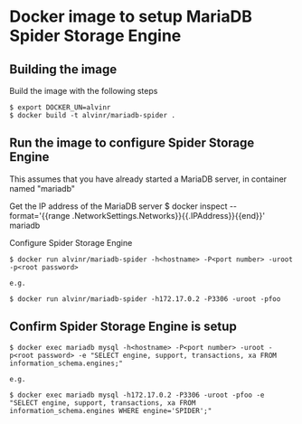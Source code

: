 # Docker image to setup MariaDB Spider Storage Engine

## Building the image

Build the image with the following steps

    $ export DOCKER_UN=alvinr
    $ docker build -t alvinr/mariadb-spider .

## Run the image to configure Spider Storage Engine
This assumes that you have already started a MariaDB server, in container named "mariadb"

Get the IP address of the MariaDB server
    $ docker inspect --format='{{range .NetworkSettings.Networks}}{{.IPAddress}}{{end}}' mariadb

Configure Spider Storage Engine

    $ docker run alvinr/mariadb-spider -h<hostname> -P<port number> -uroot -p<root password>       

    e.g. 

    $ docker run alvinr/mariadb-spider -h172.17.0.2 -P3306 -uroot -pfoo    

## Confirm Spider Storage Engine is setup

    $ docker exec mariadb mysql -h<hostname> -P<port number> -uroot -p<root password> -e "SELECT engine, support, transactions, xa FROM information_schema.engines;"

    e.g.

    $ docker exec mariadb mysql -h172.17.0.2 -P3306 -uroot -pfoo -e "SELECT engine, support, transactions, xa FROM information_schema.engines WHERE engine='SPIDER';"